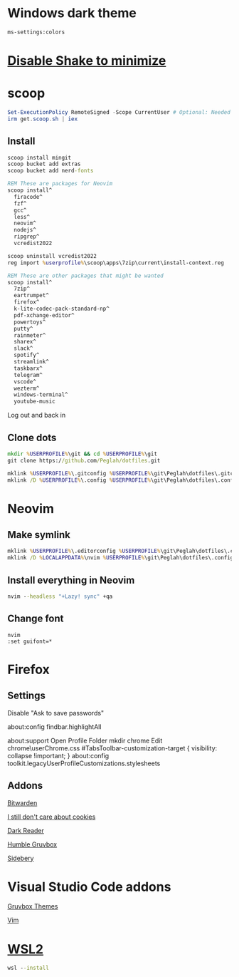 # Windows dark theme
```cmd
ms-settings:colors
```

# [Disable Shake to minimize](https://www.technipages.com/how-to-disable-shake-to-minimize-in-windows-10)

# scoop
```powershell
Set-ExecutionPolicy RemoteSigned -Scope CurrentUser # Optional: Needed to run a remote script the first time
irm get.scoop.sh | iex
```

## Install
```cmd
scoop install mingit
scoop bucket add extras
scoop bucket add nerd-fonts

REM These are packages for Neovim
scoop install^
  firacode^
  fzf^
  gcc^
  less^
  neovim^
  nodejs^
  ripgrep^
  vcredist2022 

scoop uninstall vcredist2022
reg import %userprofile%\scoop\apps\7zip\current\install-context.reg

REM These are other packages that might be wanted
scoop install^
  7zip^
  eartrumpet^
  firefox^
  k-lite-codec-pack-standard-np^
  pdf-xchange-editor^
  powertoys^
  putty^
  rainmeter^
  sharex^
  slack^
  spotify^
  streamlink^
  taskbarx^
  telegram^
  vscode^
  wezterm^
  windows-terminal^
  youtube-music
```

Log out and back in

## Clone dots
```cmd
mkdir %USERPROFILE%\git && cd %USERPROFILE%\git
git clone https://github.com/Peglah/dotfiles.git

mklink %USERPROFILE%\.gitconfig %USERPROFILE%\git\Peglah\dotfiles\.gitconfig
mklink /D %USERPROFILE%\.config %USERPROFILE%\git\Peglah\dotfiles\.config
```

# Neovim
## Make symlink
```cmd
mklink %USERPROFILE%\.editorconfig %USERPROFILE%\git\Peglah\dotfiles\.config\nvim\.editorconfig
mklink /D %LOCALAPPDATA%\nvim %USERPROFILE%\git\Peglah\dotfiles\.config\nvim
```

## Install everything in Neovim
```cmd
nvim --headless "+Lazy! sync" +qa
```

## Change font
```
nvim
:set guifont=*
```

# Firefox 
## Settings
Disable "Ask to save passwords"

about:config
findbar.highlightAll

about:support
Open Profile Folder
mkdir chrome
Edit chrome\userChrome.css
#TabsToolbar-customization-target { visibility: collapse !important; }
about:config
toolkit.legacyUserProfileCustomizations.stylesheets

## Addons
[Bitwarden](https://addons.mozilla.org/sv-SE/firefox/addon/bitwarden-password-manager/)

[I still don't care about cookies](https://addons.mozilla.org/en-US/firefox/addon/istilldontcareaboutcookies/)

[Dark Reader](https://addons.mozilla.org/sv-SE/firefox/addon/darkreader/)

[Humble Gruvbox](https://addons.mozilla.org/sv-SE/firefox/addon/humble-gruvbox/)

[Sidebery](https://addons.mozilla.org/en-US/firefox/addon/sidebery/)

# Visual Studio Code addons
[Gruvbox Themes](https://marketplace.visualstudio.com/items?itemName=tomphilbin.gruvbox-themes)

[Vim](https://marketplace.visualstudio.com/items?itemName=vscodevim.vim)

# [WSL2](https://learn.microsoft.com/en-us/windows/wsl/install)
```cmd
wsl --install
```
